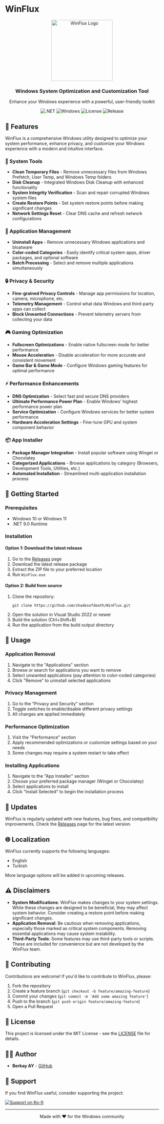 # WinFlux

<div align="center">
  <img src="Assets/logo.png" alt="WinFlux Logo" width="200"/>
  <br>
  <h3>Windows System Optimization and Customization Tool</h3>
  <p>Enhance your Windows experience with a powerful, user-friendly toolkit</p>
  
  ![.NET](https://img.shields.io/badge/.NET-9.0-512BD4)
  ![Windows](https://img.shields.io/badge/Windows-10/11-0078D6)
  ![License](https://img.shields.io/github/license/shadesofdeath/WinFlux)
  ![Release](https://img.shields.io/github/v/release/shadesofdeath/WinFlux)
</div>

## 🌟 Features

WinFlux is a comprehensive Windows utility designed to optimize your system performance, enhance privacy, and customize your Windows experience with a modern and intuitive interface.

### 🧰 System Tools
- **Clean Temporary Files** - Remove unnecessary files from Windows Prefetch, User Temp, and Windows Temp folders
- **Disk Cleanup** - Integrated Windows Disk Cleanup with enhanced functionality
- **System Integrity Verification** - Scan and repair corrupted Windows system files
- **Create Restore Points** - Set system restore points before making significant changes
- **Network Settings Reset** - Clear DNS cache and refresh network configurations

### 🧹 Application Management
- **Uninstall Apps** - Remove unnecessary Windows applications and bloatware
- **Color-coded Categories** - Easily identify critical system apps, driver packages, and optional software
- **Batch Processing** - Select and remove multiple applications simultaneously

### 🔒 Privacy & Security
- **Fine-grained Privacy Controls** - Manage app permissions for location, camera, microphone, etc.
- **Telemetry Management** - Control what data Windows and third-party apps can collect
- **Block Unwanted Connections** - Prevent telemetry servers from collecting your data

### 🎮 Gaming Optimization
- **Fullscreen Optimizations** - Enable native fullscreen mode for better performance
- **Mouse Acceleration** - Disable acceleration for more accurate and consistent movement
- **Game Bar & Game Mode** - Configure Windows gaming features for optimal performance

### ⚡ Performance Enhancements
- **DNS Optimization** - Select fast and secure DNS providers
- **Ultimate Performance Power Plan** - Enable Windows' highest performance power plan
- **Service Optimization** - Configure Windows services for better system performance
- **Hardware Acceleration Settings** - Fine-tune GPU and system component behavior

### 📦 App Installer
- **Package Manager Integration** - Install popular software using Winget or Chocolatey
- **Categorized Applications** - Browse applications by category (Browsers, Development Tools, Utilities, etc.)
- **Automated Installation** - Streamlined multi-application installation process

## 🚀 Getting Started

### Prerequisites
- Windows 10 or Windows 11
- .NET 9.0 Runtime

### Installation

#### Option 1: Download the latest release
1. Go to the [Releases](https://github.com/shadesofdeath/WinFlux/releases) page
2. Download the latest release package
3. Extract the ZIP file to your preferred location
4. Run `WinFlux.exe`

#### Option 2: Build from source
1. Clone the repository:
   ```
   git clone https://github.com/shadesofdeath/WinFlux.git
   ```
2. Open the solution in Visual Studio 2022 or newer
3. Build the solution (Ctrl+Shift+B)
4. Run the application from the build output directory

## 🔧 Usage

### Application Removal
1. Navigate to the "Applications" section
2. Browse or search for applications you want to remove
3. Select unwanted applications (pay attention to color-coded categories)
4. Click "Remove" to uninstall selected applications

### Privacy Management
1. Go to the "Privacy and Security" section
2. Toggle switches to enable/disable different privacy settings
3. All changes are applied immediately

### Performance Optimization
1. Visit the "Performance" section
2. Apply recommended optimizations or customize settings based on your needs
3. Some changes may require a system restart to take effect

### Installing Applications
1. Navigate to the "App Installer" section
2. Choose your preferred package manager (Winget or Chocolatey)
3. Select applications to install
4. Click "Install Selected" to begin the installation process

## 🔄 Updates

WinFlux is regularly updated with new features, bug fixes, and compatibility improvements. Check the [Releases](https://github.com/shadesofdeath/WinFlux/releases) page for the latest version.

## 🌐 Localization

WinFlux currently supports the following languages:
- English
- Turkish

More language options will be added in upcoming releases.

## ⚠️ Disclaimers

- **System Modifications**: WinFlux makes changes to your system settings. While these changes are designed to be beneficial, they may affect system behavior. Consider creating a restore point before making significant changes.
- **Application Removal**: Be cautious when removing applications, especially those marked as critical system components. Removing essential applications may cause system instability.
- **Third-Party Tools**: Some features may use third-party tools or scripts. These are included for convenience but are not developed by the WinFlux team.

## 🤝 Contributing

Contributions are welcome! If you'd like to contribute to WinFlux, please:

1. Fork the repository
2. Create a feature branch (`git checkout -b feature/amazing-feature`)
3. Commit your changes (`git commit -m 'Add some amazing feature'`)
4. Push to the branch (`git push origin feature/amazing-feature`)
5. Open a Pull Request

## 📄 License

This project is licensed under the MIT License - see the [LICENSE](LICENSE) file for details.

## 👨‍💻 Author

- **Berkay AY** - [GitHub](https://github.com/shadesofdeath)

## 💖 Support

If you find WinFlux useful, consider supporting the project:

<a href="https://ko-fi.com/shadesofdeath" target="_blank">
  <img src="https://ko-fi.com/img/githubbutton_sm.svg" alt="Support on Ko-fi" />
</a>

---

<div align="center">
  <p>Made with ❤️ for the Windows community</p>
</div> 